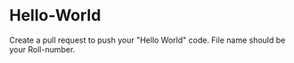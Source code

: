 # Hello-World
Create a pull request to push your "Hello World" code. File name should be your Roll-number.
